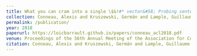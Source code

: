 ```yaml
---
title: What you can cram into a single \$&!#* vector&#58; Probing sentence embeddings for linguistic properties
collection: Conneau, Alexis and Kruszewski, Germán and Lample, Guillaume and Barrault, Loïc and Baroni, Marco
permalink: /publication/
year: 2018
paperurl: https://loicbarrault.github.io/papers/conneau_acl2018.pdf
venue: Proceedings of the 56th Annual Meeting of the Association for Computational Linguistics (Volume 1&#58; Long Papers)
citation: Conneau, Alexis and Kruszewski, Germán and Lample, Guillaume and Barrault, Loïc and Baroni, Marco What you can cram into a single \$&!#* vector&#58; Probing sentence embeddings for linguistic properties, <i> Proceedings of the 56th Annual Meeting of the Association for Computational Linguistics (Volume 1&#58; Long Papers) </i>, 2018
---
```

